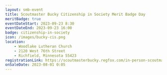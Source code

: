 ```yaml
---
layout: smb-event
title: Scoutmaster Bucky Citizenship in Society Merit Badge Day
meritBadge: true
eventDateStart: 2023-09-23 8:30
eventDateEnd: 2023-09-23 16:00
badge: citizenship-in-society
icon: /images/bucky-cis.png
location:
    - Woodlake Lutheran Church
    - 2120 West 76th Street
    - Richfield, Minnesota 55423
registrationLink: https://scoutmasterbucky.regfox.com/in-person-scoutmaster-bucky-citizenship-in-society-merit-badge---2023-sep
onSaleDate: 2023-08-01 0:05
---
```

